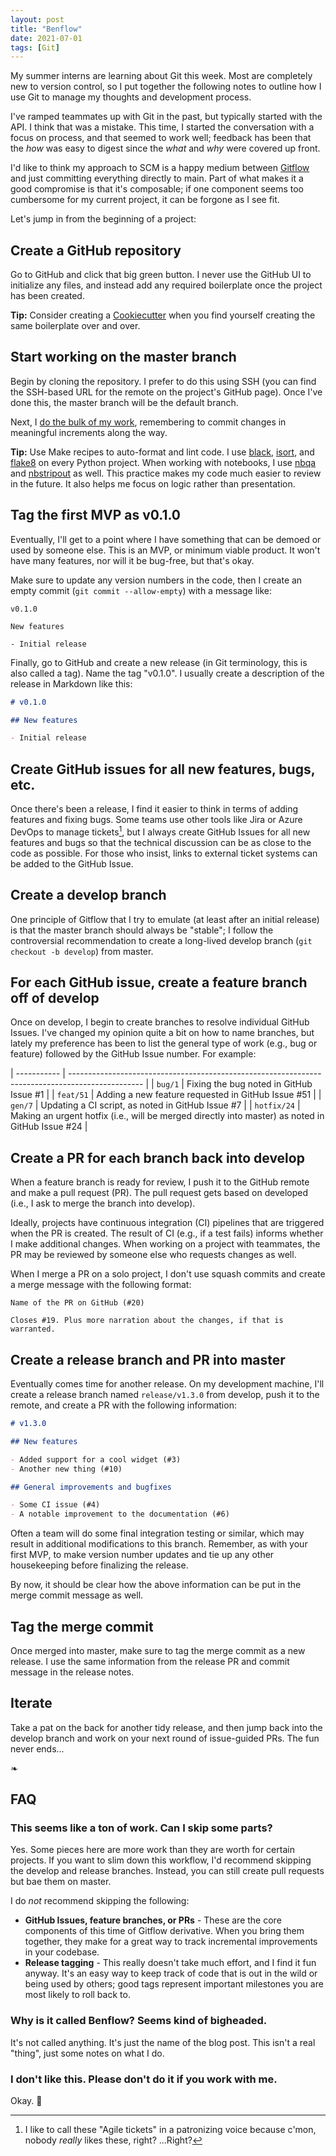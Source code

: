 ```yaml
---
layout: post
title: "Benflow"
date: 2021-07-01
tags: [Git]
---
```


<!-- cSpell:words Benflow -->

My summer interns are learning about Git this week. Most are completely new to
version control, so I put together the following notes to outline how I use Git
to manage my thoughts and development process.

I've ramped teammates up with Git in the past, but typically started with the
API. I think that was a mistake. This time, I started the conversation with
a focus on process, and that seemed to work well; feedback has been that the
_how_ was easy to digest since the _what_ and _why_ were covered up front.

I'd like to think my approach to SCM is a happy medium between
[Gitflow](https://www.atlassian.com/git/tutorials/comparing-workflows/gitflow-workflow)
and just committing everything directly to main. Part of what makes it a good
compromise is that it's composable; if one component seems too cumbersome for
my current project, it can be forgone as I see fit.

Let's jump in from the beginning of a project:

## Create a GitHub repository

Go to GitHub and click that big green button. I never use the GitHub UI to
initialize any files, and instead add any required boilerplate once the project
has been created.

<p class="note">
  <b>Tip:</b> Consider creating a <a
  href="https://github.com/cookiecutter/cookiecutter">Cookiecutter</a> when you
  find yourself creating the same boilerplate over and over.
</p>

## Start working on the master branch

Begin by cloning the repository. I prefer to do this using SSH (you can find
the SSH-based URL for the remote on the project's GitHub page).  Once I've
done this, the master branch will be the default branch.

Next, I [do the bulk of my
work](https://stat545.com/img/how-to-draw-an-own-imgur.jpg), remembering to
commit changes in meaningful increments along the way.

<p class="note">
  <b>Tip:</b> Use Make recipes to auto-format and lint code. I use <a
  href="https://github.com/psf/black">black</a>, <a
  href="https://github.com/PyCQA/isort">isort</a>, and <a
  href="https://github.com/PyCQA/flake8">flake8</a> on every Python project.
  When working with notebooks, I use <a
  href="https://github.com/nbQA-dev/nbQA">nbqa</a> and <a
  href="https://github.com/kynan/nbstripout">nbstripout</a> as well. This
  practice makes my code much easier to review in the future. It also helps me
  focus on logic rather than presentation.
</p>

## Tag the first MVP as v0.1.0

Eventually, I'll get to a point where I have something that can be demoed or
used by someone else. This is an MVP, or minimum viable product. It won't
have many features, nor will it be bug-free, but that's okay.

Make sure to update any version numbers in the code, then I create an empty
commit (`git commit --allow-empty`) with a message like:

```text
v0.1.0

New features

- Initial release
```

Finally, go to GitHub and create a new release (in Git terminology, this is
also called a tag). Name the tag "v0.1.0". I usually create a description of
the release in Markdown like this:

```markdown
# v0.1.0

## New features

- Initial release
```

## Create GitHub issues for all new features, bugs, etc.

Once there's been a release, I find it easier to think in terms of adding
features and fixing bugs. Some teams use other tools like Jira or Azure DevOps
to manage tickets[^1], but I always create GitHub Issues for all new features
and bugs so that the technical discussion can be as close to the code as
possible. For those who insist, links to external ticket systems can be added
to the GitHub Issue.

[^1]: I like to call these "Agile tickets" in a patronizing voice because
      c'mon, nobody _really_ likes these, right? ...Right?

## Create a develop branch

One principle of Gitflow that I try to emulate (at least after an initial
release) is that the master branch should always be "stable"; I follow the
controversial recommendation to create a long-lived develop branch (`git
checkout -b develop`) from master.

## For each GitHub issue, create a feature branch off of develop

Once on develop, I begin to create branches to resolve individual GitHub
Issues. I've changed my opinion quite a bit on how to name branches, but lately
my preference has been to list the general type of work (e.g., bug or feature)
followed by the GitHub Issue number. For example:

<!-- markdownlint-disable MD013 -->
| ----------- | ------------------------------------------------------------------------------------------------ |
| `bug/1`     | Fixing the bug noted in GitHub Issue #1                                                          |
| `feat/51`   | Adding a new feature requested in GitHub Issue #51                                               |
| `gen/7`     | Updating a CI script, as noted in GitHub Issue #7                                                |
| `hotfix/24` | Making an urgent hotfix (i.e., will be merged directly into master) as noted in GitHub Issue #24 |
<!-- markdownlint-enable -->

## Create a PR for each branch back into develop

When a feature branch is ready for review, I push it to the GitHub remote and
make a pull request (PR). The pull request gets based on developed (i.e., I ask
to merge the branch into develop).

Ideally, projects have continuous integration (CI) pipelines that are triggered
when the PR is created. The result of CI (e.g., if a test fails) informs
whether I make additional changes. When working on a project with teammates,
the PR may be reviewed by someone else who requests changes as well.

When I merge a PR on a solo project, I don't use squash commits and create
a merge message with the following format:

```text
Name of the PR on GitHub (#20)

Closes #19. Plus more narration about the changes, if that is warranted.
```

## Create a release branch and PR into master

Eventually comes time for another release. On my development machine, I'll
create a release branch named `release/v1.3.0` from develop, push it to the
remote, and create a PR with the following information:

```markdown
# v1.3.0

## New features

- Added support for a cool widget (#3)
- Another new thing (#10)

## General improvements and bugfixes

- Some CI issue (#4)
- A notable improvement to the documentation (#6)
```

Often a team will do some final integration testing or similar, which may
result in additional modifications to this branch. Remember, as with your first
MVP, to make version number updates and tie up any other housekeeping before
finalizing the release.

By now, it should be clear how the above information can be put in the merge
commit message as well.

## Tag the merge commit

Once merged into master, make sure to tag the merge commit as a new release.
I use the same information from the release PR and commit message in the
release notes.

## Iterate

Take a pat on the back for another tidy release, and then jump back into the
develop branch and work on your next round of issue-guided PRs. The fun never
ends...

&#x2767;

## FAQ

### This seems like a ton of work. Can I skip some parts?

Yes. Some pieces here are more work than they are worth for certain projects.
If you want to slim down this workflow, I'd recommend skipping the develop and
release branches. Instead, you can still create pull requests but bae them on
master.

I do _not_ recommend skipping the following:

- __GitHub Issues, feature branches, or PRs__ - These are the core components
  of this time of Gitflow derivative. When you bring them together, they make
  for a great way to track incremental improvements in your codebase.
- __Release tagging__ - This really doesn't take much effort, and I find it fun
  anyway. It's an easy way to keep track of code that is out in the wild or
  being used by others; good tags represent important milestones you are most
  likely to roll back to.

### Why is it called Benflow? Seems kind of bigheaded.

It's not called anything. It's just the name of the blog post. This isn't
a real "thing", just some notes on what I do.

### I don't like this. Please don't do it if you work with me.

Okay. 🥲
